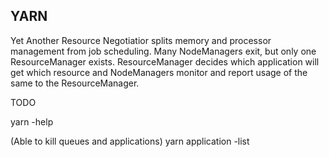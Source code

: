 ## YARN

Yet Another Resource Negotiatior splits memory and processor management from job scheduling. Many NodeManagers
exit, but only one ResourceManager exists.
ResourceManager decides which application will get which resource and NodeManagers monitor and report usage of
the same to the ResourceManager.

TODO

yarn -help

(Able to kill queues and applications)
yarn application -list


